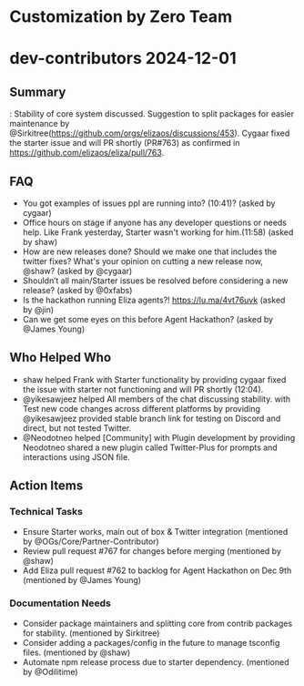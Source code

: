 # Customization by Zero Team

# dev-contributors 2024-12-01

## Summary

: Stability of core system discussed. Suggestion to split packages for easier maintenance by @Sirkitree(https://github.com/orgs/elizaos/discussions/453). Cygaar fixed the starter issue and will PR shortly (PR#763) as confirmed in https://github.com/elizaos/eliza/pull/763.

## FAQ

- You got examples of issues ppl are running into? (10:41)? (asked by cygaar)
- Office hours on stage if anyone has any developer questions or needs help. Like Frank yesterday, Starter wasn't working for him.(11:58) (asked by shaw)
- How are new releases done? Should we make one that includes the twitter fixes? What's your opinion on cutting a new release now, @shaw? (asked by @cygaar)
- Shouldn’t all main/Starter issues be resolved before considering a new release? (asked by @0xfabs)
- Is the hackathon running Eliza agents?! https://lu.ma/4vt76uvk (asked by @jin)
- Can we get some eyes on this before Agent Hackathon? (asked by @James Young)

## Who Helped Who

- shaw helped Frank with Starter functionality by providing cygaar fixed the issue with starter not functioning and will PR shortly (12:04).
- @yikesawjeez helped All members of the chat discussing stability. with Test new code changes across different platforms by providing @yikesawjeez provided stable branch link for testing on Discord and direct, but not tested Twitter.
- @Neodotneo helped [Community] with Plugin development by providing Neodotneo shared a new plugin called Twitter-Plus for prompts and interactions using JSON file.

## Action Items

### Technical Tasks

- Ensure Starter works, main out of box & Twitter integration (mentioned by @OGs/Core/Partner-Contributor)
- Review pull request #767 for changes before merging (mentioned by @shaw)
- Add Eliza pull request #762 to backlog for Agent Hackathon on Dec 9th (mentioned by @James Young)

### Documentation Needs

- Consider package maintainers and splitting core from contrib packages for stability. (mentioned by Sirkitree)
- Consider adding a packages/config in the future to manage tsconfig files. (mentioned by @shaw)
- Automate npm release process due to starter dependency. (mentioned by @Odilitime)
